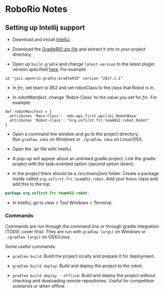 # RoboRio Notes

## Setting up Intellij support 

* Download and install [IntelliJ](https://www.jetbrains.com/idea/).

* Download the [GradleRIO zip file](https://github.com/Open-RIO/GradleRIO/blob/master/Quickstart.zip) and 
extract it into to your project directory.

* Open up `build.gradle` and change `latest-version` to the latest plugin version specified 
[here](https://plugins.gradle.org/plugin/jaci.openrio.gradle.GradleRIO). For example:
```
id "jaci.openrio.gradle.GradleRIO" version "2017.1.1"
```

* In *frc*, set team to 852 and set robotClass to the class that Robot is in.

* In *robotManifest*, change 'Robot-Class' to the value you set for *frc*. 
For example:

```
def robotManifest = {
  attributes 'Main-Class': 'edu.wpi.first.wpilibj.RobotBase'
  attributes 'Robot-Class': "org.usfirst.frc.team852.robot.Robot"
}
```

* Open a command line window and go to the project directory.  
Run `gradlew idea` on Windows or `./gradlew idea` on Linux/OSX.

* Open the .ipr file with IntelliJ.

* A pop-up will appear about an unlinked gradle project. Link the gradle project with the 
task-oriented option (second option down).

* In the project there should be a */src/main/java* folder. Create a package inside called 
`org.usfirst.frc.team852.robot`. Add your `Robot` class and add this 
to the top:
```java
package org.usfirst.frc.team852.robot;
```

* In IntelliJ, go to view > Tool Windows > Terminal.

### Commands

Commands are run through the command line or through gradle integration (TODO: cover this). 
They are run with `gradlew [args]` on Windows or `./gradlew [args]` on OSX/Linux.

Some useful commands:

* `gradlew build`: Build the project locally and prepare it for deployment.

* `gradlew build deploy`: Build and deploy the project to the robot.

* `gradlew build deploy --offline`: Build and deploy the project without checking and 
dowloading remote repositories. Useful for competition scenarios or when offline.

